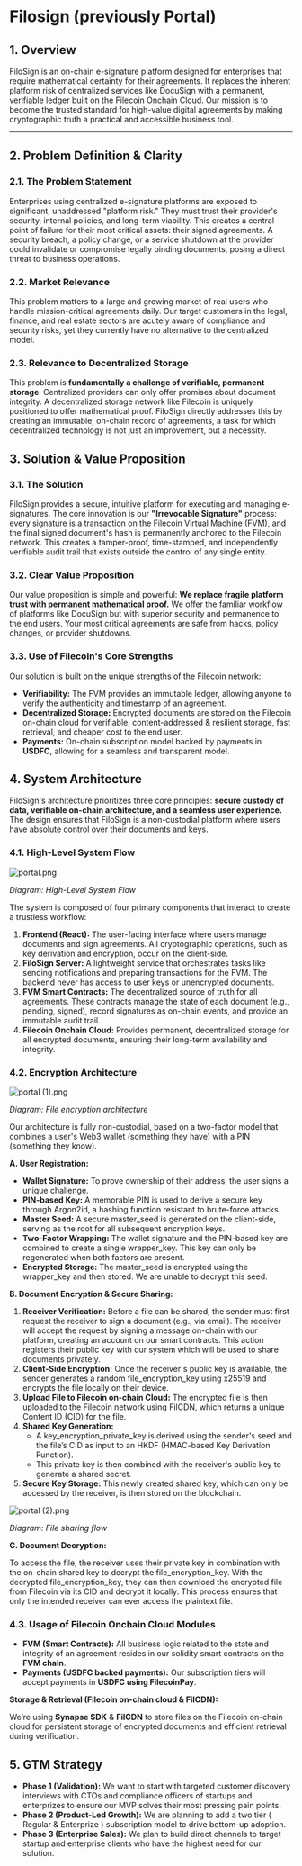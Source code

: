 # Filosign (previously Portal)

## **1. Overview**

FiloSign is an on-chain e-signature platform designed for enterprises that require mathematical certainty for their agreements. It replaces the inherent platform risk of centralized services like DocuSign with a permanent, verifiable ledger built on the Filecoin Onchain Cloud. Our mission is to become the trusted standard for high-value digital agreements by making cryptographic truth a practical and accessible business tool.

---

## **2. Problem Definition & Clarity**

### **2.1. The Problem Statement**

Enterprises using centralized e-signature platforms are exposed to significant, unaddressed "platform risk." They must trust their provider's security, internal policies, and long-term viability. This creates a central point of failure for their most critical assets: their signed agreements. A security breach, a policy change, or a service shutdown at the provider could invalidate or compromise legally binding documents, posing a direct threat to business operations.

### **2.2. Market Relevance**

This problem matters to a large and growing market of real users who handle mission-critical agreements daily. Our target customers in the legal, finance, and real estate sectors are acutely aware of compliance and security risks, yet they currently have no alternative to the centralized model.

### **2.3. Relevance to Decentralized Storage**

This problem is **fundamentally a challenge of verifiable, permanent storage**. Centralized providers can only offer promises about document integrity. A decentralized storage network like Filecoin is uniquely positioned to offer mathematical proof. FiloSign directly addresses this by creating an immutable, on-chain record of agreements, a task for which decentralized technology is not just an improvement, but a necessity.

## **3. Solution & Value Proposition**

### **3.1. The Solution**

FiloSign provides a secure, intuitive platform for executing and managing e-signatures. The core innovation is our **"Irrevocable Signature"** process: every signature is a transaction on the Filecoin Virtual Machine (FVM), and the final signed document's hash is permanently anchored to the Filecoin network. This creates a tamper-proof, time-stamped, and independently verifiable audit trail that exists outside the control of any single entity.

### **3.2. Clear Value Proposition**

Our value proposition is simple and powerful: **We replace fragile platform trust with permanent mathematical proof.** We offer the familiar workflow of platforms like DocuSign but with superior security and permanence to the end users. Your most critical agreements are safe from hacks, policy changes, or provider shutdowns.

### **3.3. Use of Filecoin's Core Strengths**

Our solution is built on the unique strengths of the Filecoin network:

- **Verifiability:** The FVM provides an immutable ledger, allowing anyone to verify the authenticity and timestamp of an agreement.
- **Decentralized Storage:** Encrypted documents are stored on the Filecoin on-chain cloud for verifiable, content-addressed & resilient storage, fast retrieval, and cheaper cost to the end user.
- **Payments:** On-chain subscription model backed by payments in **USDFC**, allowing for a seamless and transparent model.

## **4. System Architecture**

FiloSign's architecture prioritizes three core principles: **secure custody of data, verifiable on-chain architecture, and a seamless user experience.** The design ensures that FiloSign is a non-custodial platform where users have absolute control over their documents and keys.

### **4.1. High-Level System Flow**

![portal.png](portal.png)

_Diagram: High-Level System Flow_

The system is composed of four primary components that interact to create a trustless workflow:

1. **Frontend (React):** The user-facing interface where users manage documents and sign agreements. All cryptographic operations, such as key derivation and encryption, occur on the client-side.
2. **FiloSign Server:** A lightweight service that orchestrates tasks like sending notifications and preparing transactions for the FVM. The backend never has access to user keys or unencrypted documents.
3. **FVM Smart Contracts:** The decentralized source of truth for all agreements. These contracts manage the state of each document (e.g., pending, signed), record signatures as on-chain events, and provide an immutable audit trail.
4. **Filecoin Onchain Cloud:** Provides permanent, decentralized storage for all encrypted documents, ensuring their long-term availability and integrity.

### **4.2. Encryption Architecture**

![portal (1).png](<portal_(1).png>)

_Diagram: File encryption architecture_

Our architecture is fully non-custodial, based on a two-factor model that combines a user's Web3 wallet (something they have) with a PIN (something they know).

**A. User Registration:**

- **Wallet Signature:** To prove ownership of their address, the user signs a unique challenge.
- **PIN-based Key:** A memorable PIN is used to derive a secure key through Argon2id, a hashing function resistant to brute-force attacks.
- **Master Seed:** A secure master_seed is generated on the client-side, serving as the root for all subsequent encryption keys.
- **Two-Factor Wrapping:** The wallet signature and the PIN-based key are combined to create a single wrapper_key. This key can only be regenerated when both factors are present.
- **Encrypted Storage:** The master_seed is encrypted using the wrapper_key and then stored. We are unable to decrypt this seed.

**B. Document Encryption & Secure Sharing:**

1. **Receiver Verification:** Before a file can be shared, the sender must first request the receiver to sign a document (e.g., via email). The receiver will accept the request by signing a message on-chain with our platform, creating an account on our smart contracts. This action registers their public key with our system which will be used to share documents privately.
2. **Client-Side Encryption:** Once the receiver's public key is available, the sender generates a random file_encryption_key using x25519 and encrypts the file locally on their device.
3. **Upload File to Filecoin on-chain Cloud:** The encrypted file is then uploaded to the Filecoin network using FilCDN, which returns a unique Content ID (CID) for the file.
4. **Shared Key Generation:**
   - A key_encryption_private_key is derived using the sender's seed and the file’s CID as input to an HKDF (HMAC-based Key Derivation Function).
   - This private key is then combined with the receiver's public key to generate a shared secret.
5. **Secure Key Storage:** This newly created shared key, which can only be accessed by the receiver, is then stored on the blockchain.

![portal (2).png](<portal_(2).png>)

_Diagram: File sharing flow_

**C. Document Decryption:**

To access the file, the receiver uses their private key in combination with the on-chain shared key to decrypt the file_encryption_key. With the decrypted file_encryption_key, they can then download the encrypted file from Filecoin via its CID and decrypt it locally. This process ensures that only the intended receiver can ever access the plaintext file.

### **4.3. Usage of Filecoin Onchain Cloud Modules**

- **FVM (Smart Contracts):** All business logic related to the state and integrity of an agreement resides in our solidity smart contracts on the **FVM chain**.
- **Payments (USDFC backed payments):** Our subscription tiers will accept payments in **USDFC using FilecoinPay**.

**Storage & Retrieval (Filecoin on-chain cloud & FilCDN):**

We’re using **Synapse SDK** & **FilCDN** to store files on the Filecoin on-chain cloud for persistent storage of encrypted documents and efficient retrieval during verification.

## **5. GTM Strategy**

- **Phase 1 (Validation):** We want to start with targeted customer discovery interviews with CTOs and compliance officers of startups and enterprizes to ensure our MVP solves their most pressing pain points.
- **Phase 2 (Product-Led Growth):** We are planning to add a two tier ( Regular & Enterprize ) subscription model to drive bottom-up adoption.
- **Phase 3 (Enterprise Sales):** We plan to build direct channels to target startup and enterprise clients who have the highest need for our solution.

